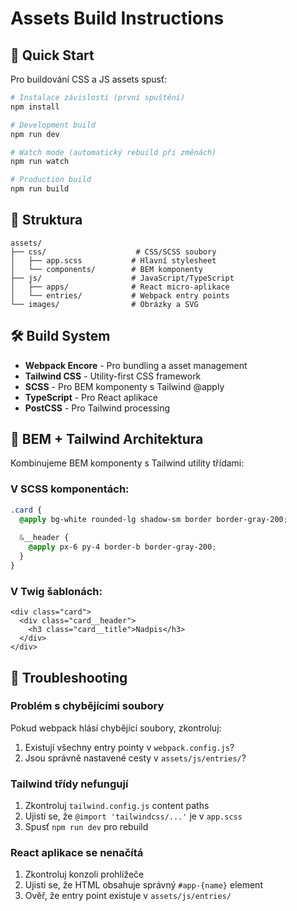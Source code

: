 # Assets Build Instructions

## 🚀 Quick Start

Pro buildování CSS a JS assets spusť:

```bash
# Instalace závislostí (první spuštění)
npm install

# Development build
npm run dev

# Watch mode (automatický rebuild při změnách)
npm run watch

# Production build
npm run build
```

## 📁 Struktura

```
assets/
├── css/                    # CSS/SCSS soubory
│   ├── app.scss           # Hlavní stylesheet
│   └── components/        # BEM komponenty
├── js/                    # JavaScript/TypeScript
│   ├── apps/              # React micro-aplikace
│   └── entries/           # Webpack entry points
└── images/                # Obrázky a SVG
```

## 🛠️ Build System

- **Webpack Encore** - Pro bundling a asset management
- **Tailwind CSS** - Utility-first CSS framework  
- **SCSS** - Pro BEM komponenty s Tailwind @apply
- **TypeScript** - Pro React aplikace
- **PostCSS** - Pro Tailwind processing

## 🎯 BEM + Tailwind Architektura

Kombinujeme BEM komponenty s Tailwind utility třídami:

### V SCSS komponentách:
```scss
.card {
  @apply bg-white rounded-lg shadow-sm border border-gray-200;
  
  &__header {
    @apply px-6 py-4 border-b border-gray-200;
  }
}
```

### V Twig šablonách:
```twig
<div class="card">
  <div class="card__header">
    <h3 class="card__title">Nadpis</h3>
  </div>
</div>
```

## 🔧 Troubleshooting

### Problém s chybějícími soubory
Pokud webpack hlásí chybějící soubory, zkontroluj:
1. Existují všechny entry pointy v `webpack.config.js`?
2. Jsou správně nastavené cesty v `assets/js/entries/`?

### Tailwind třídy nefungují
1. Zkontroluj `tailwind.config.js` content paths
2. Ujisti se, že `@import 'tailwindcss/...'` je v `app.scss`
3. Spusť `npm run dev` pro rebuild

### React aplikace se nenačítá
1. Zkontroluj konzoli prohlížeče
2. Ujisti se, že HTML obsahuje správný `#app-{name}` element
3. Ověř, že entry point existuje v `assets/js/entries/`